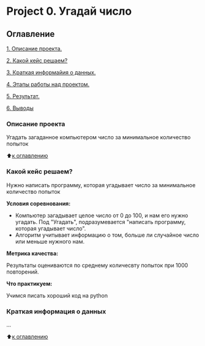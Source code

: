 # Project 0. Угадай число

## Оглавление
[1. Описание проекта.](https://github.com/eugenekartvelishvili/sf_data_science/tree/main/project_0/README.md#Описание-проекта)

[2. Какой кейс решаем?](https://github.com/eugenekartvelishvili/sf_data_science/tree/main/project_0/README.md#Какой-кейс-решаем)

[3. Краткая информайия о данных.](https://github.com/eugenekartvelishvili/sf_data_science/tree/main/project_0/README.md#Краткая-информация-о-данных)

[4. Этапы работы над проектом.](https://github.com/eugenekartvelishvili/sf_data_science/tree/main/project_0/README.md#Этапы-работы-над-проектом)

[5. Результат.](https://github.com/eugenekartvelishvili/sf_data_science/tree/main/project_0/README.md#Результат)

[6. Выводы](https://github.com/eugenekartvelishvili/sf_data_science/tree/main/project_0/README.md#Выводы)

### Описание проекта
Угадать загаданное компьютером число за минимальное количество попыток

:arrow_up:[к оглавлению](https://github.com/eugenekartvelishvili/sf_data_science/tree/main/project_0/README.md#Оглавление)


### Какой кейс решаем?
Нужно написать программу, которая угадывает число за минимальное количество попыток

**Условия соревнования:**
- Компьютер загадывает целое число от 0 до 100, и нам его нужно угадать. Под "Угадать", подразумевается "написать программу, которая угадывает число".
- Алгоритм учитывает информацию о том, больше ли случайное число или меньше нужного нам.

**Метрика качества:**

Результаты оцениваются по среднему количесвту попыток при 1000 повторений.

**Что практикуем:**

Учимся писать хороший код на python

### Краткая информация о данных
...

:arrow_up:[к оглавлению](https://github.com/eugenekartvelishvili/sf_data_science/tree/main/project_0/README.md#Оглавление)